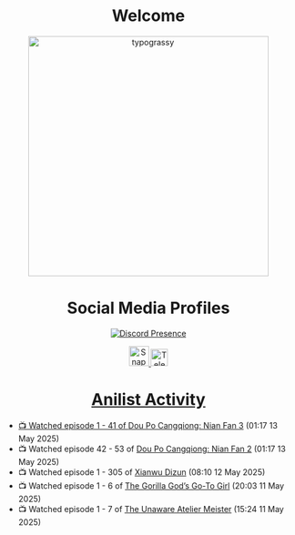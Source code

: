 <div align="center">

# Welcome
<a href="https://github.com/kawarimidoll/typograssy">
    <img alt="typograssy" src="https://typograssy.deno.dev/api?text=%E3%82%88%E3%81%86%E3%81%93%E3%81%9D%E3%81%BF%E3%81%AA%E3%81%95%E3%82%93%20-%20Sheby--&&l0=none&l1=82d9d0&l2=027353&l3=038c4c&l4=01402e&bg=none&frame=none&speed=100&comment=" width="421.99">
</a>

</div>

<div align="center">

# Social Media Profiles

[![Discord Presence](https://lanyard.cnrad.dev/api/612532963938271232)](https://discord.com/users/612532963938271232)


<a href="https://www.snapchat.com/add/a.sheby" title="Snapchat Profile">
    <img src="https://www.freepnglogos.com/uploads/snapchat-logo-png-0.png" width="35" alt="Snapchat Logo" />


<a href="https://t.me/ASheby" title="Telegram Profile">
    <img src="https://www.freepnglogos.com/uploads/telegram-logo-png-0.png" width="30" alt="Telegram Logo" />


</div>

<div align="center">

# Anilist Activity

</div>

<!-- ANILIST_ACTIVITY:start -->

-   📺 Watched episode 1 - 41 of [Dou Po Cangqiong: Nian Fan 3](https://anilist.co/anime/168164) (01:17 13 May 2025)
-   📺 Watched episode 42 - 53 of [Dou Po Cangqiong: Nian Fan 2](https://anilist.co/anime/168163) (01:17 13 May 2025)
-   📺 Watched episode 1 - 305 of [Xianwu Dizun](https://anilist.co/anime/132472) (08:10 12 May 2025)
-   📺 Watched episode 1 - 6 of [The Gorilla God’s Go-To Girl](https://anilist.co/anime/182060) (20:03 11 May 2025)
-   📺 Watched episode 1 - 7 of [The Unaware Atelier Meister](https://anilist.co/anime/183133) (15:24 11 May 2025)

<!-- ANILIST_ACTIVITY:end -->
